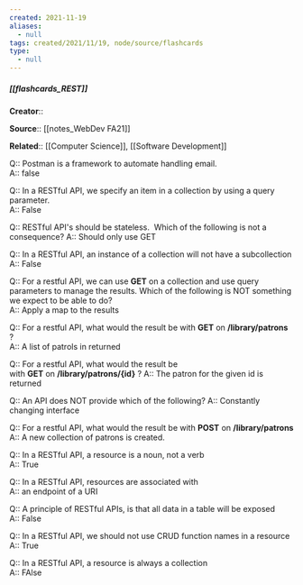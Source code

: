 ```yaml
---
created: 2021-11-19 
aliases:
  - null
tags: created/2021/11/19, node/source/flashcards
type:
  - null 
---
```


##### [[flashcards_REST]]
 **Creator**:: 
 
**Source**:: [[notes_WebDev FA21]]

**Related**:: [[Computer Science]], [[Software Development]]

Q:: Postman is a framework to automate handling email.  
A::
false

Q:: In a RESTful API, we specify an item in a collection by using a query parameter.  
A::
False  

Q:: RESTful API's should be stateless.  Which of the following is not a consequence?
A::
Should only use GET  

Q:: In a RESTful API, an instance of a collection will not have a subcollection  
A::
False  

Q:: For a restful API, we can use **GET** on a collection and use query parameters to manage the results. Which of the following is NOT something we expect to be able to do?  
A::
Apply  a map to the results  

Q:: For a restful API, what would the result be with **GET** on **/library/patrons** ?  
A::
A list of patrols in returned  

Q:: For a restful API, what would the result be with **GET** on **/library/patrons/{id}** ?
A::
The patron for the given id is returned  

Q:: An API does NOT provide which of the following?
A::
Constantly changing interface  

Q:: For a restful API, what would the result be with **POST** on **/library/patrons**  
A::
A new collection of patrons is created.  

Q:: In a RESTful API, a resource is a noun, not a verb  
A::
True  

Q:: In a RESTful API, resources are associated with  
A::
an endpoint of a URI  

Q:: A principle of RESTful APIs, is that all data in a table will be exposed  
A::
False  

Q:: In a RESTful API, we should not use CRUD function names in a resource  
A::
True  

Q:: In a RESTful API, a resource is always a collection  
A::
FAlse  

                          

